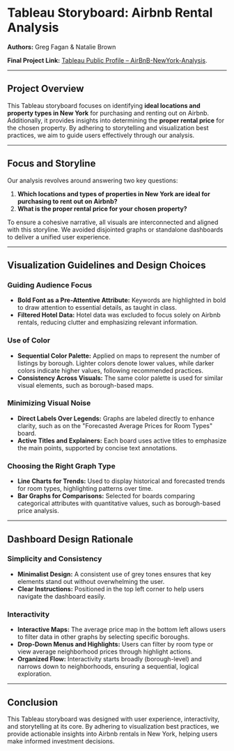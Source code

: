 # Tableau Storyboard: Airbnb Rental Analysis  
**Authors:** Greg Fagan & Natalie Brown  

**Final Project Link:** [Tableau Public Profile – AirBnB-NewYork-Analysis](https://public.tableau.com/shared/ZPRYJ87R3?:display_count=n&:origin=viz_share_link).

---

## Project Overview  
This Tableau storyboard focuses on identifying **ideal locations and property types in New York** for purchasing and renting out on Airbnb. Additionally, it provides insights into determining the **proper rental price** for the chosen property. By adhering to storytelling and visualization best practices, we aim to guide users effectively through our analysis.

---

## Focus and Storyline  
Our analysis revolves around answering two key questions:  
1. **Which locations and types of properties in New York are ideal for purchasing to rent out on Airbnb?**  
2. **What is the proper rental price for your chosen property?**  

To ensure a cohesive narrative, all visuals are interconnected and aligned with this storyline. We avoided disjointed graphs or standalone dashboards to deliver a unified user experience.

---

## Visualization Guidelines and Design Choices  

### Guiding Audience Focus  
- **Bold Font as a Pre-Attentive Attribute:** Keywords are highlighted in bold to draw attention to essential details, as taught in class.  
- **Filtered Hotel Data:** Hotel data was excluded to focus solely on Airbnb rentals, reducing clutter and emphasizing relevant information.  

### Use of Color  
- **Sequential Color Palette:** Applied on maps to represent the number of listings by borough. Lighter colors denote lower values, while darker colors indicate higher values, following recommended practices.  
- **Consistency Across Visuals:** The same color palette is used for similar visual elements, such as borough-based maps.  

### Minimizing Visual Noise  
- **Direct Labels Over Legends:** Graphs are labeled directly to enhance clarity, such as on the "Forecasted Average Prices for Room Types" board.  
- **Active Titles and Explainers:** Each board uses active titles to emphasize the main points, supported by concise text annotations.  

### Choosing the Right Graph Type  
- **Line Charts for Trends:** Used to display historical and forecasted trends for room types, highlighting patterns over time.  
- **Bar Graphs for Comparisons:** Selected for boards comparing categorical attributes with quantitative values, such as borough-based price analysis.  

---

## Dashboard Design Rationale  

### Simplicity and Consistency  
- **Minimalist Design:** A consistent use of grey tones ensures that key elements stand out without overwhelming the user.  
- **Clear Instructions:** Positioned in the top left corner to help users navigate the dashboard easily.  

### Interactivity  
- **Interactive Maps:** The average price map in the bottom left allows users to filter data in other graphs by selecting specific boroughs.  
- **Drop-Down Menus and Highlights:** Users can filter by room type or view average neighborhood prices through highlight actions.  
- **Organized Flow:** Interactivity starts broadly (borough-level) and narrows down to neighborhoods, ensuring a sequential, logical exploration.  



---

## Conclusion  
This Tableau storyboard was designed with user experience, interactivity, and storytelling at its core. By adhering to visualization best practices, we provide actionable insights into Airbnb rentals in New York, helping users make informed investment decisions.  
